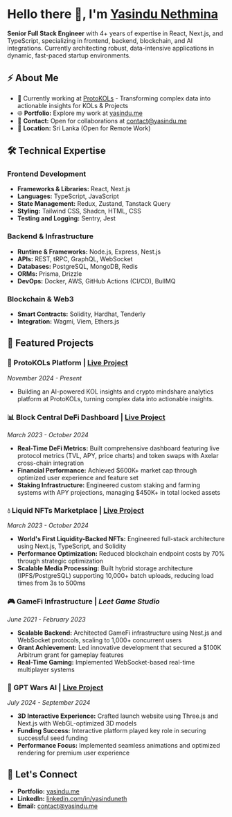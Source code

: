 # Hello there 👋, I'm [Yasindu Nethmina](https://www.yasindu.me)

**Senior Full Stack Engineer** with 4+ years of expertise in React, Next.js, and TypeScript, specializing in frontend, backend, blockchain, and AI integrations. Currently architecting robust, data-intensive applications in dynamic, fast-paced startup environments.

## ⚡️ About Me

- 🚀 Currently working at [ProtoKOLs](https://www.protokols.io) - Transforming complex data into actionable insights for KOLs & Projects
- 🌐 **Portfolio:** Explore my work at [yasindu.me](https://www.yasindu.me)
- 📧 **Contact:** Open for collaborations at contact@yasindu.me
- 📍 **Location:** Sri Lanka (Open for Remote Work)

## 🛠️ Technical Expertise

### **Frontend Development**
- **Frameworks & Libraries:** React, Next.js
- **Languages:** TypeScript, JavaScript
- **State Management:** Redux, Zustand, Tanstack Query
- **Styling:** Tailwind CSS, Shadcn, HTML, CSS
- **Testing and Logging:** Sentry, Jest

### **Backend & Infrastructure**
- **Runtime & Frameworks:** Node.js, Express, Nest.js
- **APIs:** REST, tRPC, GraphQL, WebSocket
- **Databases:** PostgreSQL, MongoDB, Redis
- **ORMs:** Prisma, Drizzle
- **DevOps:** Docker, AWS, GitHub Actions (CI/CD), BullMQ

### **Blockchain & Web3**
- **Smart Contracts:** Solidity, Hardhat, Tenderly
- **Integration:** Wagmi, Viem, Ethers.js

## 🚀 Featured Projects

### **💎 ProtoKOLs Platform** | [Live Project](https://www.protokols.io)
*November 2024 - Present*

- Building an AI-powered KOL insights and crypto mindshare analytics platform at ProtoKOLs, turning complex data into actionable insights.

### **📊 Block Central DeFi Dashboard** | [Live Project](https://app.blockcentral.io)
*March 2023 - October 2024*

- **Real-Time DeFi Metrics:** Built comprehensive dashboard featuring live protocol metrics (TVL, APY, price charts) and token swaps with Axelar cross-chain integration
- **Financial Performance:** Achieved $600K+ market cap through optimized user experience and feature set
- **Staking Infrastructure:** Engineered custom staking and farming systems with APY projections, managing $450K+ in total locked assets

### **💧 Liquid NFTs Marketplace** | [Live Project](https://liquidnfts.finance/)
*March 2023 - October 2024*

- **World's First Liquidity-Backed NFTs:** Engineered full-stack architecture using Next.js, TypeScript, and Solidity
- **Performance Optimization:** Reduced blockchain endpoint costs by 70% through strategic optimization
- **Scalable Media Processing:** Built hybrid storage architecture (IPFS/PostgreSQL) supporting 10,000+ batch uploads, reducing load times from 3s to 500ms

### **🎮 GameFi Infrastructure** | *Leet Game Studio*
*June 2021 - February 2023*

- **Scalable Backend:** Architected GameFi infrastructure using Nest.js and WebSocket protocols, scaling to 1,000+ concurrent users
- **Grant Achievement:** Led innovative development that secured a $100K Arbitrum grant for gameplay features
- **Real-Time Gaming:** Implemented WebSocket-based real-time multiplayer systems

### **🤖 GPT Wars AI** | [Live Project](https://www.gptwars.ai)
*July 2024 - September 2024*

- **3D Interactive Experience:** Crafted launch website using Three.js and Next.js with WebGL-optimized 3D models
- **Funding Success:** Interactive platform played key role in securing successful seed funding
- **Performance Focus:** Implemented seamless animations and optimized rendering for premium user experience

## 🤝 Let's Connect

- **Portfolio:** [yasindu.me](https://www.yasindu.me)
- **LinkedIn:** [linkedin.com/in/yasinduneth](https://www.linkedin.com/in/yasinduneth)
- **Email:** contact@yasindu.me
